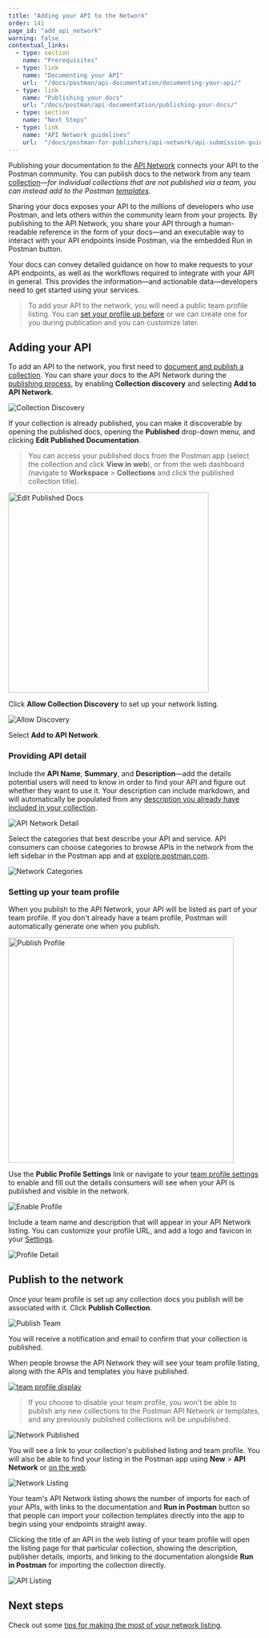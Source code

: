 ```yaml
---
title: "Adding your API to the Network"
order: 141
page_id: "add_api_network"
warning: false
contextual_links:
  - type: section
    name: "Prerequisites"
  - type: link
    name: "Documenting your API"
    url:  "/docs/postman/api-documentation/documenting-your-api/"
  - type: link
    name: "Publishing your docs"
    url: "/docs/postman/api-documentation/publishing-your-docs/"
  - type: section
    name: "Next Steps"
  - type: link
    name: "API Network guidelines"
    url:  "/docs/postman-for-publishers/api-network/api-submission-guidelines/"
---
```


Publishing your documentation to the [API Network](https://explore.postman.com/) connects your API to the Postman community. You can publish docs to the network from any team [collection](/docs/postman/collections/intro-to-collections/)—_for individual collections that are not published via a team, you can instead add to the Postman [templates](/docs/postman-for-publishers/postman-templates/add-templates/)_.

Sharing your docs exposes your API to the millions of developers who use Postman, and lets others within the community learn from your projects. By publishing to the API Network, you share your API through a human-readable reference in the form of your docs—and an executable way to interact with your API endpoints inside Postman, via the embedded Run in Postman button.

Your docs can convey detailed guidance on how to make requests to your API endpoints, as well as the workflows required to integrate with your API in general. This provides the information—and actionable data—developers need to get started using your services.

> To add your API to the network, you will need a public team profile listing. You can [set your profile up before](#setting-up-your-profile) or we can create one for you during publication and you can customize later. 

## Adding your API

To add an API to the network, you first need to [document and publish a collection](/docs/postman/api-documentation/documenting-your-api/). You can share your docs to the API Network during the [publishing process](/docs/postman/api-documentation/publishing-your-docs/), by enabling __Collection discovery__ and selecting __Add to API Network__.

![Collection Discovery](https://assets.postman.com/postman-docs/enable-discovery-switch.jpg)

If your collection is already published, you can make it discoverable by opening the published docs, opening the __Published__ drop-down menu, and clicking __Edit Published Documentation__.

> You can access your published docs from the Postman app (select the collection and click __View in web__), or from the web dashboard (navigate to __Workspace__ &gt; __Collections__ and click the published collection title).

<img alt="Edit Published Docs" src="https://assets.postman.com/postman-docs/edit-published.jpg" width="400px"/>

Click __Allow Collection Discovery__ to set up your network listing.

![Allow Discovery](https://assets.postman.com/postman-docs/allow-discovery.jpg)

Select __Add to API Network__.

### Providing API detail

Include the __API Name__, __Summary__, and __Description__—add the details potential users will need to know in order to find your API and figure out whether they want to use it. Your description can include markdown, and will automatically be populated from any [description you already have included in your collection](/docs/postman/api-documentation/authoring-your-documentation/).

![API Network Detail](https://assets.postman.com/postman-docs/api-network-detail.jpg)

Select the categories that best describe your API and service. API consumers can choose categories to browse APIs in the network from the left sidebar in the Postman app and at [explore.postman.com](https://explore.postman.com).

![Network Categories](https://assets.postman.com/postman-docs/network-in-app.jpg)

### Setting up your team profile

When you publish to the API Network, your API will be listed as part of your team profile. If you don't already have a team profile, Postman will automatically generate one when you publish.

<img alt="Publish Profile" src="https://assets.postman.com/postman-docs/publish-profile.jpg" width="450px"/>

Use the __Public Profile Settings__ link or navigate to your [team profile settings](https://go.postman.co/settings/team/public) to enable and fill out the details consumers will see when your API is published and visible in the network.

![Enable Profile](https://assets.postman.com/postman-docs/enable-profile.jpg)

Include a team name and description that will appear in your API Network listing. You can customize your profile URL, and add a logo and favicon in your [Settings](https://go.postman.co/settings/team/general).

![Profile Detail](https://assets.postman.com/postman-docs/profile-details.jpg)

## Publish to the network

Once your team profile is set up any collection docs you publish will be associated with it. Click __Publish Collection__.

![Publish Team](https://assets.postman.com/postman-docs/publish-as-team.jpg)

You will receive a notification and email to confirm that your collection is published.

When people browse the API Network they will see your team profile listing, along with the APIs and templates you have published.

[![team profile display](https://assets.postman.com/postman-docs/api-network/api-network-team-profile-display.png)](https://assets.postman.com/postman-docs/api-network/api-network-team-profile-display.png)

> If you choose to disable your team profile, you won't be able to publish any new collections to the Postman API Network or templates, and any previously published collections will be unpublished.

![Network Published](https://assets.postman.com/postman-docs/network-published.jpg)

You will see a link to your collection's published listing and team profile. You will also be able to find your listing in the Postman app using __New__ &gt; __API Network__ or [on the web](https://explore.postman.com).

![Network Listing](https://assets.postman.com/postman-docs/network-listing-app.jpg)

Your team's API Network listing shows the number of imports for each of your APIs, with links to the documentation and __Run in Postman__ button so that people can import your collection templates directly into the app to begin using your endpoints straight away.

Clicking the title of an API in the web listing of your team profile will open the listing page for that particular collection, showing the description, publisher details, imports, and linking to the documentation alongside __Run in Postman__ for importing the collection directly.

![API Listing](https://assets.postman.com/postman-docs/api-listing-link.jpg)

## Next steps

Check out some [tips for making the most of your network listing](/docs/postman-for-publishers/api-network/api-submission-guidelines/).
